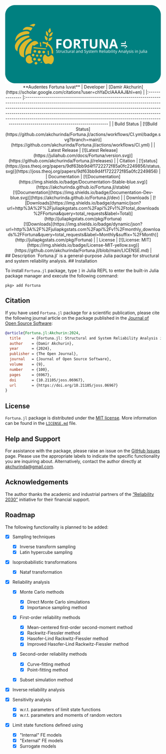 <div align="center">
  <img src="docs/src/assets/social-preview.svg" alt = "Social preview">
**Audentes Fortuna Iuvat**
| Developer      | [Damir Akchurin](https://scholar.google.com/citations?user=chYaDcIAAAAJ&hl=en)                                                                                                                                                                                                                                                                                                                                                                 |
|:-------------- |:---------------------------------------------------------------------------------------------------------------------------------------------------------------------------------------------------------------------------------------------------------------------------------------------------------------------------------------------------------------------------------------------------------------------------------------------- |
| Build Status   | [![Build Status](https://github.com/akchurinda/Fortuna.jl/actions/workflows/CI.yml/badge.svg?branch=main)](https://github.com/akchurinda/Fortuna.jl/actions/workflows/CI.yml)                                                                                                                                                                                                                                                                  |
| Latest Release | [![Latest Release](https://juliahub.com/docs/Fortuna/version.svg)](https://github.com/akchurinda/Fortuna.jl/releases)                                                                                                                                                                                                                                                                                                                          |
| Citation       | [![status](https://joss.theoj.org/papers/9df63bb9d4f1722272f85a0fc2249856/status.svg)](https://joss.theoj.org/papers/9df63bb9d4f1722272f85a0fc2249856)                                                                                                                                                                                                                                                                                         |
| Documentation  | [![Documentation](https://img.shields.io/badge/Documentation-Stable-blue.svg)](https://akchurinda.github.io/Fortuna.jl/stable) <br> [![Documentation](https://img.shields.io/badge/Documentation-Dev-blue.svg)](https://akchurinda.github.io/Fortuna.jl/dev)                                                                                                                                                                                   |
| Downloads      | [![Downloads](https://img.shields.io/badge/dynamic/json?url=http%3A%2F%2Fjuliapkgstats.com%2Fapi%2Fv1%2Ftotal_downloads%2FFortuna&query=total_requests&label=Total)](http://juliapkgstats.com/pkg/Fortuna) <br> [![Downloads](https://img.shields.io/badge/dynamic/json?url=http%3A%2F%2Fjuliapkgstats.com%2Fapi%2Fv1%2Fmonthly_downloads%2FFortuna&query=total_requests&label=Monthly&suffix=%2FMonth)](http://juliapkgstats.com/pkg/Fortuna) |
| License        | [![License: MIT](https://img.shields.io/badge/License-MIT-yellow.svg)](https://github.com/akchurinda/Fortuna.jl/blob/main/LICENSE.md)                                                                                                                                                                                                                                                                                                          |
</div>
## Description
`Fortuna.jl` is a general-purpose Julia package for structural and system reliability analysis.
## Installation

To install `Fortuna.jl` package, type `]` in Julia REPL to enter the built-in Julia package manager and execute the following command:

```
pkg> add Fortuna
```

## Citation

If you have used `Fortuna.jl` package for a scientific publication, please cite the following journal article on the package published in the [Journal of Open Source Software](https://joss.theoj.org):

```bib
@article{Fortuna.jl:Akchurin:2024, 
  title     = {Fortuna.jl: Structural and System Reliability Analysis in Julia},
  author    = {Damir Akchurin},
  year      = {2024},
  publisher = {The Open Journal},
  journal   = {Journal of Open Source Software},
  volume    = {9},
  number    = {100},
  pages     = {6967},
  doi       = {10.21105/joss.06967}, 
  url       = {https://doi.org/10.21105/joss.06967}
}
```

## License

`Fortuna.jl` package is distributed under the [MIT license](https://en.wikipedia.org/wiki/MIT_License). More information can be found in the [`LICENSE.md`](https://github.com/akchurinda/Fortuna.jl/blob/main/LICENSE.md) file.

## Help and Support

For assistance with the package, please raise an issue on the [GitHub Issues](https://github.com/akchurinda/Fortuna.jl/issues) page. Please use the appropriate labels to indicate the specific functionality you are inquiring about. Alternatively, contact the author directly at [akchurinda@gmail.com](mailto:akchurinda@gmail.com?subject=Fortuna.jl).

## Acknowledgements

The author thanks the academic and industrial partners of the [“Reliability 2030”](https://cfsrc.org/2023/01/01/reliability-2030-design-of-steel-as-a-system/) initiative for their financial support.

## Roadmap

The following functionality is planned to be added:

  - [x] Sampling techniques
    
      + [x] Inverse transform sampling
      + [x] Latin hypercube sampling

  - [x] Isoprobabilistic transformations
    
      + [x] Nataf transformation
  - [x] Reliability analysis
    
      + [x] Monte Carlo methods
        
          * [x] Direct Monte Carlo simulations
          * [x] Importance sampling method
    
      + [x] First-order reliability methods
        
          * [x] Mean-centered first-order second-moment method
          * [x] Rackwitz-Fiessler method
          * [x] Hasofer-Lind Rackwitz-Fiessler method
          * [x] Improved Hasofer-Lind Rackwitz-Fiessler method
      + [x] Second-order reliability methods
        
          * [x] Curve-fitting method
          * [x] Point-fitting method
      + [x] Subset simulation method
  - [x] Inverse reliability analysis
  - [x] Sensitivity analysis
    
      + [x] w.r.t. parameters of limit state functions
      + [x] w.r.t. parameters and moments of random vectors
  - [x] Limit state functions defined using
    
      + [x] "Internal" FE models
      + [x] "External" FE models
      + [x] Surrogate models

